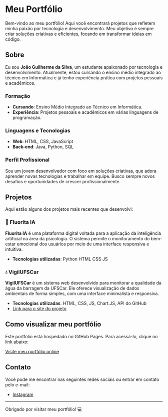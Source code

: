 # Meu Portfólio

Bem-vindo ao meu portfólio! Aqui você encontrará projetos que refletem minha paixão por tecnologia e desenvolvimento. Meu objetivo é sempre criar soluções criativas e eficientes, focando em transformar ideias em código.

## Sobre

Eu sou **João Guilherme da Silva**, um estudante apaixonado por tecnologia e desenvolvimento. Atualmente, estou cursando o ensino médio integrado ao técnico em Informática e já tenho experiência prática com projetos pessoais e acadêmicos.

### Formação
- **Cursando**: Ensino Médio Integrado ao Técnico em Informática.
- **Experiência**: Projetos pessoais e acadêmicos em várias linguagens de programação.

### Linguagens e Tecnologias
- **Web**: HTML, CSS, JavaScript
- **Back-end**: Java, Python, SQL

### Perfil Profissional
Sou um jovem desenvolvedor com foco em soluções criativas, que adora aprender novas tecnologias e trabalhar em equipe. Busco sempre novos desafios e oportunidades de crescer profissionalmente.

## Projetos

Aqui estão alguns dos projetos mais recentes que desenvolvi:

### 🧠 Fluorita IA
**Fluorita IA** é uma plataforma digital voltada para a aplicação da inteligência artificial na área da psicologia. O sistema permite o monitoramento do bem-estar emocional dos usuários por meio de uma interface responsiva e intuitiva.

- **Tecnologias utilizadas**: Python HTML CSS JS
  
### 💧 VigilUFSCar
**VigilUFSCar** é um sistema web desenvolvido para monitorar a qualidade da água da barragem da UFSCar. Ele oferece visualização de dados ambientais de forma simples, com uma interface minimalista e responsiva.

- **Tecnologias utilizadas**: HTML, CSS, JS, Chart.JS, API do GitHub
- [Link para o site do projeto](https://ghostdev-creator.github.io/VigilUFSCar/)

## Como visualizar meu portfólio

Este portfólio está hospedado no GitHub Pages. Para acessá-lo, clique no link abaixo:

[Visite meu portfólio online](https://seu-usuario.github.io/seu-repositorio)

## Contato

Você pode me encontrar nas seguintes redes sociais ou entrar em contato pelo e-mail:

- [Instagram](https://www.instagram.com/itsjoaoguilherme_/)

---

Obrigado por visitar meu portfólio! 💻
